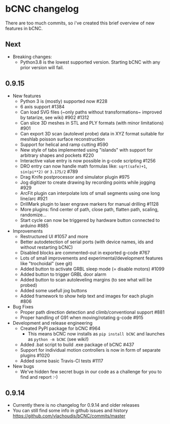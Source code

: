 # bCNC changelog

There are too much commits, so i've created this brief overview of new features in bCNC.

## Next
- Breaking changes:
  - Python3.8 is the lowest supported version. Starting bCNC with any prior version will fail.

## 0.9.15

- New features
  - Python 3 is (mostly) supported now #228
  - 6 axis support #1384
  - Can load SVG files (~only paths without transformations~ improved by tatarize, see
    wiki) #902 #1312
  - Can slice 3D meshes in STL and PLY formats (with minor limitations) #901
  - Can export 3D scan (autolevel probe) data in XYZ format suitable for meshlab poisson
    surface reconstruction
  - Support for helical and ramp cutting #590
  - New style of tabs implemented using "islands" with support for arbitrary shapes and
    pockets #220
  - Interactive value entry is now possible in g-code scripting #1256
  - DRO entry can now handle math formulas like: `sqrt(safe)+1`, `sin(pi**2)` or
    `3.175/2` #789
  - Drag Knife postprocessor and simulator plugin #975
  - Jog digitizer to create drawing by recording points while jogging #929
  - ArcFit plugin can interpolate lots of small segments using one long line/arc #921
  - DrillMark plugin to laser engrave markers for manual drilling #1128
  - More plugins: find center of path, close path, flatten path, scaling, randomize...
  - Start cycle can now be triggered by hardware button connected to arduino #885
- Improvements
  - Restructured UI #1057 and more
  - Better autodetection of serial ports (with device names, ids and without restarting
    bCNC)
  - Disabled blocks are commented-out in exported g-code #767
  - Lots of small improvements and experimental/development features like "trochoidal"
    (see git)
  - Added button to activate GRBL sleep mode (= disable motors) #1099
  - Added button to trigger GRBL door alarm
  - Added button to scan autoleveling margins (to see what will be probed)
  - Added some usefull jog buttons
  - Added framework to show help text and images for each plugin #806
- Bug Fixes
  - Proper path direction detection and climb/conventional support #881
  - Proper handling of G91 when moving/rotating g-code #915
- Development and release engineering
  - Created PyPI package for bCNC #964
    - This means bCNC now installs as `pip install bCNC` and launches as
      `python -m bCNC` (see wiki!)
  - Added .bat script to build .exe package of bCNC #437
  - Support for individual motion controllers is now in form of separate plugins #1020
  - Added some basic Travis-CI tests #1117
- New bugs
  - We've hidden few secret bugs in our code as a challenge for you to find and report
    :-)

## 0.9.14

- Currently there is no changelog for 0.9.14 and older releases
- You can still find some info in github issues and history
  https://github.com/vlachoudis/bCNC/commits/master
